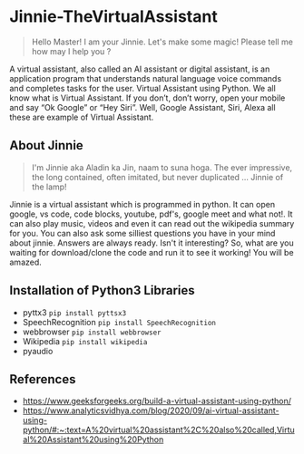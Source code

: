 # Jinnie-TheVirtualAssistant

> Hello Master!
> I am your Jinnie. Let's make some magic! Please tell me how may I help you ?

A virtual assistant, also called an AI assistant or digital assistant, is an application program that understands natural language voice commands and completes tasks for the user. Virtual Assistant using Python. We all know what is Virtual Assistant. If you don’t, don’t worry, open your mobile and say “Ok Google” or “Hey Siri”. Well, Google Assistant, Siri, Alexa all these are example of Virtual Assistant.

## About Jinnie
> I'm Jinnie aka Aladin ka Jin, naam to suna hoga. The ever impressive, the long contained, often imitated, but never duplicated … Jinnie of the lamp!

Jinnie is a virtual assistant which is programmed in python. It can open google, vs code, code blocks, youtube, pdf's, google meet and what not!. It can also play music, videos and even it can read out the wikipedia summary for you. You can also ask some silliest questions you have in your mind about jinnie. Answers are always ready. Isn't it interesting? So, what are you waiting for download/clone the code and run it to see it working! You will be amazed.

## Installation of Python3 Libraries
- pyttx3
``pip install pyttsx3``
- SpeechRecognition
``pip install SpeechRecognition``
- webbrowser
``pip install webbrowser``
- Wikipedia
``pip install wikipedia``
- pyaudio

## References
- https://www.geeksforgeeks.org/build-a-virtual-assistant-using-python/
- https://www.analyticsvidhya.com/blog/2020/09/ai-virtual-assistant-using-python/#:~:text=A%20virtual%20assistant%2C%20also%20called,Virtual%20Assistant%20using%20Python
